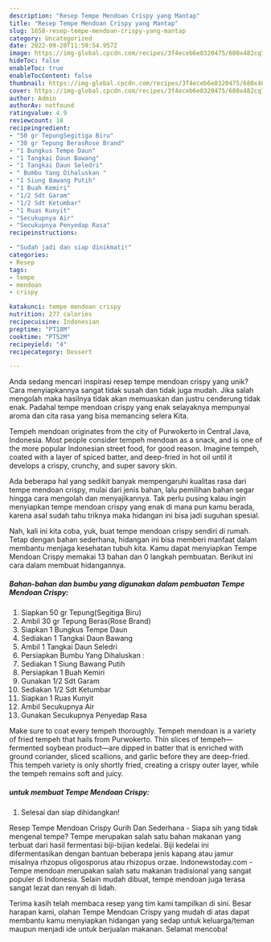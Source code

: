 ```yaml
---
description: "Resep Tempe Mendoan Crispy yang Mantap"
title: "Resep Tempe Mendoan Crispy yang Mantap"
slug: 1658-resep-tempe-mendoan-crispy-yang-mantap
category: Uncategorized
date: 2022-09-20T11:59:54.957Z
image: https://img-global.cpcdn.com/recipes/3f4eceb6e8320475/680x482cq70/tempe-mendoan-crispy-foto-resep-utama.jpg
hideToc: false
enableToc: true
enableTocContent: false
thumbnail: https://img-global.cpcdn.com/recipes/3f4eceb6e8320475/680x482cq70/tempe-mendoan-crispy-foto-resep-utama.jpg
cover: https://img-global.cpcdn.com/recipes/3f4eceb6e8320475/680x482cq70/tempe-mendoan-crispy-foto-resep-utama.jpg
author: Admin
authorAv: notfound
ratingvalue: 4.9
reviewcount: 18
recipeingredient:
- "50 gr TepungSegitiga Biru"
- "30 gr Tepung BerasRose Brand"
- "1 Bungkus Tempe Daun"
- "1 Tangkai Daun Bawang"
- "1 Tangkai Daun Seledri"
- " Bumbu Yang Dihaluskan "
- "1 Siung Bawang Putih"
- "1 Buah Kemiri"
- "1/2 Sdt Garam"
- "1/2 Sdt Ketumbar"
- "1 Ruas Kunyit"
- "Secukupnya Air"
- "Secukupnya Penyedap Rasa"
recipeinstructions:

- "Sudah jadi dan siap dinikmati!"
categories:
- Resep
tags:
- tempe
- mendoan
- crispy

katakunci: tempe mendoan crispy 
nutrition: 277 calories
recipecuisine: Indonesian
preptime: "PT18M"
cooktime: "PT52M"
recipeyield: "4"
recipecategory: Dessert

---
```





Anda sedang mencari inspirasi resep tempe mendoan crispy yang unik? Cara menyiapkannya sangat tidak susah dan tidak juga mudah. Jika salah mengolah maka hasilnya tidak akan memuaskan dan justru cenderung tidak enak. Padahal tempe mendoan crispy yang enak selayaknya mempunyai aroma dan cita rasa yang bisa memancing selera Kita.





Tempeh mendoan originates from the city of Purwokerto in Central Java, Indonesia. Most people consider tempeh mendoan as a snack, and is one of the more popular Indonesian street food, for good reason. Imagine tempeh, coated with a layer of spiced batter, and deep-fried in hot oil until it develops a crispy, crunchy, and super savory skin.

Ada beberapa hal yang sedikit banyak mempengaruhi kualitas rasa dari tempe mendoan crispy, mulai dari jenis bahan, lalu pemilihan bahan segar hingga cara mengolah dan menyajikannya. Tak perlu pusing kalau ingin menyiapkan tempe mendoan crispy yang enak di mana pun kamu berada, karena asal sudah tahu triknya maka hidangan ini bisa jadi suguhan spesial.






Nah, kali ini kita coba, yuk, buat tempe mendoan crispy sendiri di rumah. Tetap dengan bahan sederhana, hidangan ini bisa memberi manfaat dalam membantu menjaga kesehatan tubuh kita. Kamu dapat menyiapkan Tempe Mendoan Crispy memakai 13 bahan dan 0 langkah pembuatan. Berikut ini cara dalam membuat hidangannya.

<!--inarticleads1-->

##### Bahan-bahan dan bumbu yang digunakan dalam pembuatan Tempe Mendoan Crispy:

1. Siapkan 50 gr Tepung(Segitiga Biru)
1. Ambil 30 gr Tepung Beras(Rose Brand)
1. Siapkan 1 Bungkus Tempe Daun
1. Sediakan 1 Tangkai Daun Bawang
1. Ambil 1 Tangkai Daun Seledri
1. Persiapkan  Bumbu Yang Dihaluskan :
1. Sediakan 1 Siung Bawang Putih
1. Persiapkan 1 Buah Kemiri
1. Gunakan 1/2 Sdt Garam
1. Sediakan 1/2 Sdt Ketumbar
1. Siapkan 1 Ruas Kunyit
1. Ambil Secukupnya Air
1. Gunakan Secukupnya Penyedap Rasa


Make sure to coat every tempeh thoroughly. Tempeh mendoan is a variety of fried tempeh that hails from Purwokerto. Thin slices of tempeh—fermented soybean product—are dipped in batter that is enriched with ground coriander, sliced scallions, and garlic before they are deep-fried. This tempeh variety is only shortly fried, creating a crispy outer layer, while the tempeh remains soft and juicy. 

<!--inarticleads2-->

#####  untuk membuat Tempe Mendoan Crispy:


1. Selesai dan siap dihidangkan!

Resep Tempe Mendoan Crispy Gurih Dan Sederhana - Siapa sih yang tidak mengenal tempe? Tempe merupakan salah satu bahan makanan yang terbuat dari hasil fermentasi biji-bijian kedelai. Biji kedelai ini difermentasikan dengan bantuan beberapa jenis kapang atau jamur misalnya rhzopus oligosporus atau rhizopus orzae. Indonewstoday.com - Tempe mendoan merupakan salah satu makanan tradisional yang sangat populer di Indonesia. Selain mudah dibuat, tempe mendoan juga terasa sangat lezat dan renyah di lidah. 

Terima kasih telah membaca resep yang tim kami tampilkan di sini. Besar harapan kami, olahan Tempe Mendoan Crispy yang mudah di atas dapat membantu kamu menyiapkan hidangan yang sedap untuk keluarga/teman maupun menjadi ide untuk berjualan makanan. Selamat mencoba!
